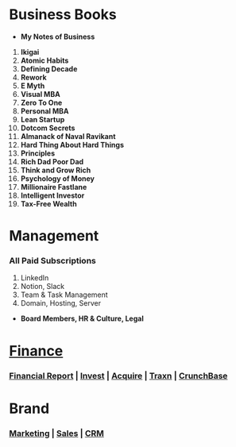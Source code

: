 # Business Books
- **My Notes of Business**
1. **Ikigai**
2. **Atomic Habits**  
4. **Defining Decade**
5. **Rework**
6. **E Myth**  
7. **Visual MBA**  
8. **Zero To One** 
9. **Personal MBA**
10. **Lean Startup**  
11. **Dotcom Secrets**
12. **Almanack of Naval Ravikant**  
13. **Hard Thing About Hard Things** 
1. **Principles**  
2. **Rich Dad Poor Dad**   
3. **Think and Grow Rich**  
4. **Psychology of Money**
5. **Millionaire Fastlane**  
6. **Intelligent Investor**
7. **Tax-Free Wealth**

# Management

### All Paid Subscriptions

1. LinkedIn
3. Notion, Slack
4. Team & Task Management
2. Domain, Hosting, Server

- **Board Members, HR & Culture, Legal**

# [Finance](https://www.msn.com/en-xl/money)

### [Financial Report](https://www.annualreports.com/) | [Invest](https://venture.angellist.com/) | [Acquire](https://flippa.com) | [Traxn](https://tracxn.com) | [CrunchBase](https://www.crunchbase.com)

# Brand

### [Marketing](https://www.semrush.com/projects) | [Sales](https://www.engagebay.com/) | [CRM](https://www.nextiva.com)
